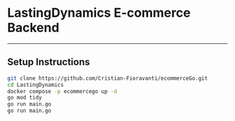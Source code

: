 # LastingDynamics E-commerce Backend
---
## Setup Instructions

```bash
git clone https://github.com/Cristian-Fioravanti/ecommerceGo.git
cd LastingDynamics
docker compose -p ecommercego up -d
go mod tidy
go run main.go
go run main.go

